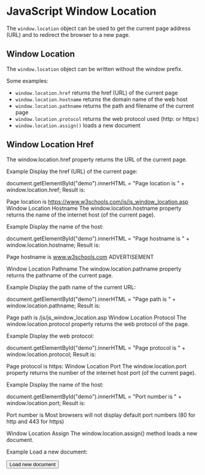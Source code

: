 # JavaScript Window Location

The `window.location` object can be used to get the current page address (URL) and to redirect the browser to a new page.


## Window Location
The `window.location` object can be written without the window prefix.

Some examples:

* `window.location.href` returns the href (URL) of the current page
* `window.location.hostname` returns the domain name of the web host
* `window.location.pathname` returns the path and filename of the current page
* `window.location.protocol` returns the web protocol used (http: or https:)
* `window.location.assign()` loads a new document


## Window Location Href
The window.location.href property returns the URL of the current page.

Example
Display the href (URL) of the current page:

document.getElementById("demo").innerHTML =
"Page location is " + window.location.href;
Result is:

Page location is https://www.w3schools.com/js/js_window_location.asp
Window Location Hostname
The window.location.hostname property returns the name of the internet host (of the current page).

Example
Display the name of the host:

document.getElementById("demo").innerHTML =
"Page hostname is " + window.location.hostname;
Result is:

Page hostname is www.w3schools.com
ADVERTISEMENT

Window Location Pathname
The window.location.pathname property returns the pathname of the current page.

Example
Display the path name of the current URL:

document.getElementById("demo").innerHTML =
"Page path is " + window.location.pathname;
Result is:

Page path is /js/js_window_location.asp
Window Location Protocol
The window.location.protocol property returns the web protocol of the page.

Example
Display the web protocol:

document.getElementById("demo").innerHTML =
"Page protocol is " + window.location.protocol;
Result is:

Page protocol is https:
Window Location Port
The window.location.port property returns the number of the internet host port (of the current page).

Example
Display the name of the host:

document.getElementById("demo").innerHTML =
"Port number is " + window.location.port;
Result is:

Port number is
Most browsers will not display default port numbers (80 for http and 443 for https)

Window Location Assign
The window.location.assign() method loads a new document.

Example
Load a new document:

<html>
<head>
<script>
function newDoc() {
  window.location.assign("https://www.w3schools.com")
}
</script>
</head>
<body>

<input type="button" value="Load new document" onclick="newDoc()">

</body>
</html>
